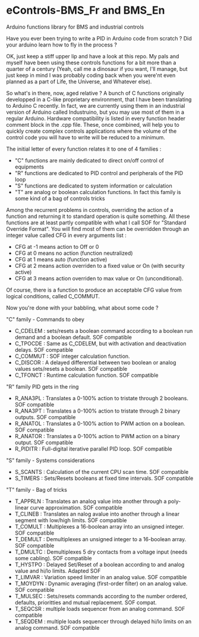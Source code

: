 # eControls-BMS_Fr and BMS_En
Arduino functions library for BMS and industrial controls 

Have you ever been trying to write a PID in Arduino code from scratch ? Did your arduino learn how to fly in the process ? 

OK, just keep a stiff upper lip and have a look at this repo. My pals and myself have been using these controls functions for a bit more than a quarter of a century (Yeah, call me a dinosaur if you want, I'll manage, but just keep in mind I was probably coding back when you were'nt even planned as a part of Life, the Universe, and Whatever else). 

So what's in there, now, aged relative ? 
A bunch of C functions originally developped in a C-like proprietary environment, that I have been translating to Arduino C recently. In fact, we are currently using them in an industrial version of Arduino called Industruino, but you may use most of them in a regular Arduino. Hardware compatibility is listed in every function header comment block in the .cpp file. 
These, once combined, will help you to quickly create complex controls applications where the volume of the control code you will have to write will be reduced to a minimum. 

The initial letter of every function relates it to one of 4 families : 
- "C" functions are mainly dedicated to direct on/off control of equipments
- "R" functions are dedicated to PID control and peripherals of the PID loop
- "S" functions are dedicated to system information or calculation
- "T" are analog or boolean calculation functions. In fact this family is some kind of a bag of controls tricks 

Among the recurrent problems in controls, overriding the action of a function and returning it to standard operation is quite something. All these functions are at least partly compatible with what I call SOF for "Standard Override Format".
You will find most of them can be overridden through an integer value called CFG in every arguments list : 
- CFG at -1 means action to Off or 0
- CFG at 0 means no action (function neutralized)
- CFG at 1 means auto (function active)
- CFG at 2 means action overriden to a fixed value or On (with security active)
- CFG at 3 means action overriden to max value or On (unconditional). 

Of course, there is a function to produce an acceptable CFG value from logical conditions, called C_COMMUT.

Now you're done with your babbling, what about some code ? 

"C" family - Commands to obey
- C_CDELEM : sets/resets a boolean command according to a boolean run demand and a boolean default. SOF compatible
- C_TPOCDE : Same as C_CDELEM, but with activation and deactivation delays. SOF compatible
- C_COMMUT : SOF integer calculation function.
- C_DISCOR : A delayed differential between two boolean or analog values sets/resets a boolean. SOF compatible
- C_TFONCT : Runtime calculation function. SOF compatible

"R" family  PID gets in the ring
- R_ANA3PL : Translates a 0-100% action to tristate through 2 booleans. SOF compatible
- R_ANA3PT : Translates a 0-100% action to tristate through 2 binary outputs. SOF compatible
- R_ANATOL : Translates a 0-100% action to PWM action on a boolean. SOF compatible
- R_ANATOR : Translates a 0-100% action to PWM action on a binary output. SOF compatible
- R_PIDITR : Full-digital iterative parallel PID loop. SOF compatible

"S" family - Systems considerations
- S_SCANTS : Calculation of the current CPU scan time. SOF compatible
- S_TIMERS : Sets/Resets booleans at fixed time intervals. SOF compatible

"T" family - Bag of tricks
- T_APPRLN : Translates an analog value into another through a poly-linear curve approximation. SOF compatible
- T_CLINEB : Translates an nalog avalue into another through a linear segment with low/high limits. SOF compatible
- T_COMULT : Multiplexes a 16-boolean array into an unsigned integer. SOF compatible
- T_DEMULT : Demultiplexes an unsigned integer to a 16-boolean array. SOF compatible
- T_DMULTC : Demultiplexes 5 dry contacts from a voltage input (needs some cabling). SOF compatible
- T_HYSTPO : Delayed Set/Reset of a boolean according to and analog value and hi/lo limits. Adapted SOF
- T_LIMVAR : Variation speed limiter in an analog value. SOF compatible 
- T_MOYDYN : Dynamic averaging (first-order filter) on an analog value. SOF compatible
- T_MULSEC : Sets/resets commands according to the number ordered, defaults, prioritties and mutual replacement. SOF compat.
- T_SEQCSR : multiple loads sequencer from an analog command. SOF compatible
- T_SEQDEM : multiple loads sequencer through delayed hi/lo limits on an analog command. SOF compatible 

